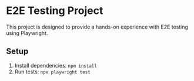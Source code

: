 # E2E Testing Project

This project is designed to provide a hands-on experience with E2E testing using Playwright.

## Setup

1. Install dependencies: `npm install`
2. Run tests: `npx playwright test`